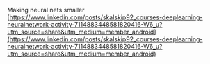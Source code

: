 Making neural nets smaller  
[https://www.linkedin.com/posts/skalskip92_courses-deeplearning-neuralnetwork-activity-7114883448581820416-W6_u?utm_source=share&utm_medium=member_android](https://www.linkedin.com/posts/skalskip92_courses-deeplearning-neuralnetwork-activity-7114883448581820416-W6_u?utm_source=share&utm_medium=member_android)